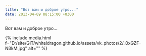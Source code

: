 ```yaml
---
title: "Вот вам и доброе утро..."
date: 2013-04-09 08:15:00 +0300
---
```


Вот вам и доброе утро...

{% include media.html f="D:/site/GiT/whiteldragon.github.io/assets/vk_photos/2/_0xGZF-N3kM.jpg" alt="" %}
